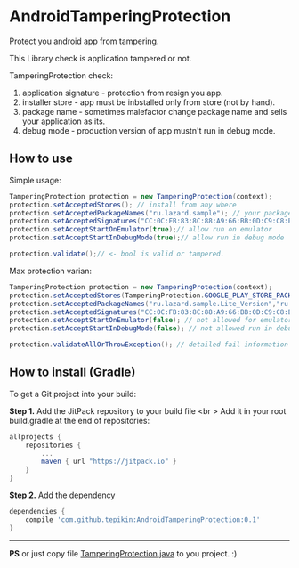 # AndroidTamperingProtection

Protect you android app from tampering. 


This Library check is application tampered or not.

TamperingProtection check: <br>
1) application signature - protection from resign you app. <br>
2) installer store - app must be inbstalled only from store (not by hand).<br>
3) package name - sometimes malefactor change package name and sells your application as its.<br>
4) debug mode - production version of app mustn't run in debug mode.

## How to use
Simple usage:<br>
```java
TamperingProtection protection = new TamperingProtection(context);
protection.setAcceptedStores(); // install from any where 
protection.setAcceptedPackageNames("ru.lazard.sample"); // your package name
protection.setAcceptedSignatures("CC:0C:FB:83:8C:88:A9:66:BB:0D:C9:C8:EB:A6:4F:32"); // MD5 fingerprint
protection.setAcceptStartOnEmulator(true);// allow run on emulator 
protection.setAcceptStartInDebugMode(true);// allow run in debug mode 

protection.validate();// <- bool is valid or tampered.
```


Max protection varian:
```java
TamperingProtection protection = new TamperingProtection(context);
protection.setAcceptedStores(TamperingProtection.GOOGLE_PLAY_STORE_PACKAGE); // apps installed only from google play
protection.setAcceptedPackageNames("ru.lazard.sample.Lite_Version","ru.lazard.sample.Pro_Version"); // lite and pro package names
protection.setAcceptedSignatures("CC:0C:FB:83:8C:88:A9:66:BB:0D:C9:C8:EB:A6:4F:32"); // only release md5 fingerprint
protection.setAcceptStartOnEmulator(false); // not allowed for emulators
protection.setAcceptStartInDebugMode(false); // not allowed run in debug mode

protection.validateAllOrThrowException(); // detailed fail information in Exception.
```

## How to install (Gradle)
To get a Git project into your build:

**Step 1.** Add the JitPack repository to your build file <br \>
Add it in your root build.gradle at the end of repositories:

```gradle
allprojects {
	repositories {
		...
		maven { url "https://jitpack.io" }
	}
}
```
**Step 2.** Add the dependency
```gradle
dependencies {
    compile 'com.github.tepikin:AndroidTamperingProtection:0.1'
}
```
---
**PS** or just copy file [TamperingProtection.java](https://github.com/tepikin/AndroidTamperingProtection/blob/master/tamperingprotection/src/main/java/ru/lazard/tamperingprotection/TamperingProtection.java) to you project.  :)
